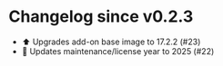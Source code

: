 # Changelog since v0.2.3
- ⬆️ Upgrades add-on base image to 17.2.2 (#23) 
- 🎉 Updates maintenance/license year to 2025 (#22) 
